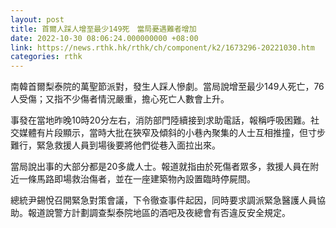 ```yaml
---
layout: post
title: 首爾人踩人增至最少149死　當局憂遇難者增加
date: 2022-10-30 08:06:24.000000000 +08:00
link: https://news.rthk.hk/rthk/ch/component/k2/1673296-20221030.htm
categories: rthk
---
```


南韓首爾梨泰院的萬聖節派對，發生人踩人慘劇。當局說增至最少149人死亡，76人受傷；又指不少傷者情況嚴重，擔心死亡人數會上升。

事發在當地昨晚10時20分左右，消防部門陸續接到求助電話，報稱呼吸困難。社交媒體有片段顯示，當時大批在狹窄及傾斜的小巷內聚集的人士互相推撞，但寸步難行，緊急救援人員到場後要將他們從巷入面拉出來。

當局說出事的大部分都是20多歲人士。報道就指由於死傷者眾多，救援人員在附近一條馬路即場救治傷者，並在一座建築物內設置臨時停屍間。

總統尹錫悅召開緊急對策會議，下令徹查事件起因，同時要求調派緊急醫護人員協助。報道說警方計劃調查梨泰院地區的酒吧及夜總會有否違反安全規定。

